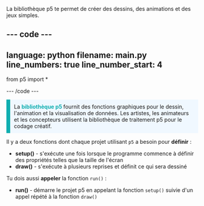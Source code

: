 La bibliothèque p5 te permet de créer des dessins, des animations et des jeux simples.

--- code ---
---
language: python 
filename: main.py 
line_numbers: true
line_number_start: 4
---

from p5 import *

--- /code ---

<p style="border-left: solid; border-width:10px; border-color: #0faeb0; background-color: aliceblue; padding: 10px;">
La <span style="color: #0faeb0; font-weight: bold;">bibliothèque p5 </span> fournit des fonctions graphiques pour le dessin, l'animation et la visualisation de données. Les artistes, les animateurs et les concepteurs utilisent la bibliothèque de traitement p5 pour le codage créatif.</p>

Il y a deux fonctions dont chaque projet utilisant `p5` a besoin pour **définir** :
+ **setup()** - s'exécute une fois lorsque le programme commence à définir des propriétés telles que la taille de l'écran
+ **draw()** - s'exécute à plusieurs reprises et définit ce qui sera dessiné

Tu dois aussi **appeler** la fonction `run()` :
+ **run()** - démarre le projet p5 en appelant la fonction `setup()` suivie d'un appel répété à la fonction `draw()`

